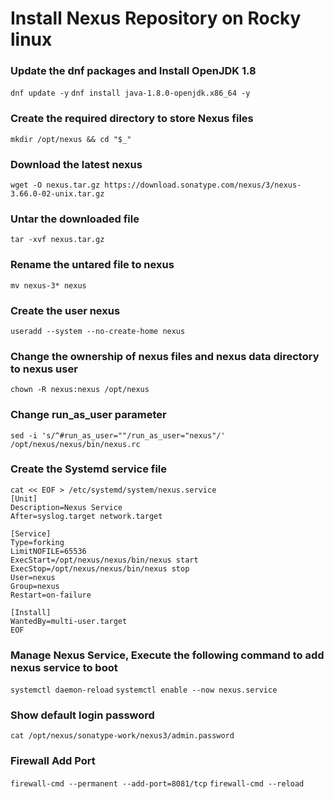 # Install Nexus Repository on Rocky linux

### Update the dnf packages and Install OpenJDK 1.8

`dnf update -y`
`dnf install java-1.8.0-openjdk.x86_64 -y`

### Create the required directory to store Nexus files

`mkdir /opt/nexus && cd "$_"`

### Download the latest nexus

`wget -O nexus.tar.gz https://download.sonatype.com/nexus/3/nexus-3.66.0-02-unix.tar.gz`

### Untar the downloaded file

`tar -xvf nexus.tar.gz`

### Rename the untared file to nexus

`mv nexus-3* nexus`

### Create the user nexus

`useradd --system --no-create-home nexus`

### Change the ownership of nexus files and nexus data directory to nexus user

`chown -R nexus:nexus /opt/nexus`

### Change run_as_user parameter

`sed -i 's/^#run_as_user=""/run_as_user="nexus"/' /opt/nexus/nexus/bin/nexus.rc`

### Create the Systemd service file

```
cat << EOF > /etc/systemd/system/nexus.service
[Unit]
Description=Nexus Service
After=syslog.target network.target

[Service]
Type=forking
LimitNOFILE=65536
ExecStart=/opt/nexus/nexus/bin/nexus start
ExecStop=/opt/nexus/nexus/bin/nexus stop
User=nexus
Group=nexus
Restart=on-failure

[Install]
WantedBy=multi-user.target
EOF
```

### Manage Nexus Service, Execute the following command to add nexus service to boot

`systemctl daemon-reload`
`systemctl enable --now nexus.service`

### Show default login password
`cat /opt/nexus/sonatype-work/nexus3/admin.password`

### Firewall Add Port

`firewall-cmd --permanent --add-port=8081/tcp`
`firewall-cmd --reload`
